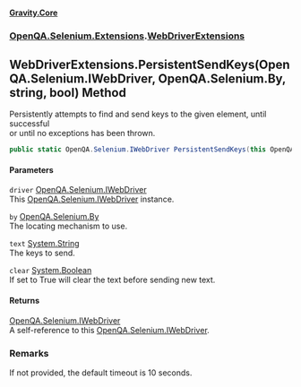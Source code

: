 #### [Gravity.Core](./index.md 'index')
### [OpenQA.Selenium.Extensions](./OpenQA-Selenium-Extensions.md 'OpenQA.Selenium.Extensions').[WebDriverExtensions](./OpenQA-Selenium-Extensions-WebDriverExtensions.md 'OpenQA.Selenium.Extensions.WebDriverExtensions')
## WebDriverExtensions.PersistentSendKeys(OpenQA.Selenium.IWebDriver, OpenQA.Selenium.By, string, bool) Method
Persistently attempts to find and send keys to the given element, until successful  
or until no exceptions has been thrown.  
```csharp
public static OpenQA.Selenium.IWebDriver PersistentSendKeys(this OpenQA.Selenium.IWebDriver driver, OpenQA.Selenium.By by, string text, bool clear);
```
#### Parameters
<a name='OpenQA-Selenium-Extensions-WebDriverExtensions-PersistentSendKeys(OpenQA-Selenium-IWebDriver_OpenQA-Selenium-By_string_bool)-driver'></a>
`driver` [OpenQA.Selenium.IWebDriver](https://docs.microsoft.com/en-us/dotnet/api/OpenQA.Selenium.IWebDriver 'OpenQA.Selenium.IWebDriver')  
This [OpenQA.Selenium.IWebDriver](https://docs.microsoft.com/en-us/dotnet/api/OpenQA.Selenium.IWebDriver 'OpenQA.Selenium.IWebDriver') instance.  
  
<a name='OpenQA-Selenium-Extensions-WebDriverExtensions-PersistentSendKeys(OpenQA-Selenium-IWebDriver_OpenQA-Selenium-By_string_bool)-by'></a>
`by` [OpenQA.Selenium.By](https://docs.microsoft.com/en-us/dotnet/api/OpenQA.Selenium.By 'OpenQA.Selenium.By')  
The locating mechanism to use.  
  
<a name='OpenQA-Selenium-Extensions-WebDriverExtensions-PersistentSendKeys(OpenQA-Selenium-IWebDriver_OpenQA-Selenium-By_string_bool)-text'></a>
`text` [System.String](https://docs.microsoft.com/en-us/dotnet/api/System.String 'System.String')  
The keys to send.  
  
<a name='OpenQA-Selenium-Extensions-WebDriverExtensions-PersistentSendKeys(OpenQA-Selenium-IWebDriver_OpenQA-Selenium-By_string_bool)-clear'></a>
`clear` [System.Boolean](https://docs.microsoft.com/en-us/dotnet/api/System.Boolean 'System.Boolean')  
If set to True will clear the text before sending new text.  
  
#### Returns
[OpenQA.Selenium.IWebDriver](https://docs.microsoft.com/en-us/dotnet/api/OpenQA.Selenium.IWebDriver 'OpenQA.Selenium.IWebDriver')  
A self-reference to this [OpenQA.Selenium.IWebDriver](https://docs.microsoft.com/en-us/dotnet/api/OpenQA.Selenium.IWebDriver 'OpenQA.Selenium.IWebDriver').  
### Remarks
If not provided, the default timeout is 10 seconds.  
